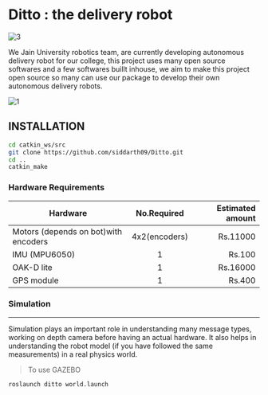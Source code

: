 # Ditto : the delivery robot
![3](https://user-images.githubusercontent.com/60263608/215241634-c957b7bc-4646-467a-811b-57b1627128ac.png)



We Jain University robotics team, are currently developing autonomous delivery robot for our college, this project uses many open source softwares and a few softwares buillt inhouse, we aim to make this project open source so many can use our package to develop their own autonomous delivery robots.

![1](https://user-images.githubusercontent.com/60263608/193443207-ad83f952-3ed0-423f-a124-01a2075aa3f0.jpeg)

## INSTALLATION
```bash
cd catkin_ws/src
git clone https://github.com/siddarth09/Ditto.git
cd ..
catkin_make
```

### Hardware Requirements

| Hardware      | No.Required   | Estimated amount|
| ------------- |:-------------:| -----:|
| Motors (depends on bot)with encoders  | 4x2(encoders) |Rs.11000 |
| IMU (MPU6050)     | 1      |  Rs.100 |
| OAK-D lite | 1      |  Rs.16000 |
| GPS module | 1| Rs.400 |

### Simulation 
------------------

Simulation plays an important role in understanding many message types, working on depth camera before having an actual hardware. It also helps in understanding the robot model (if you have followed the same measurements) in a real physics world. 

> To use GAZEBO

```bash
roslaunch ditto world.launch
```






